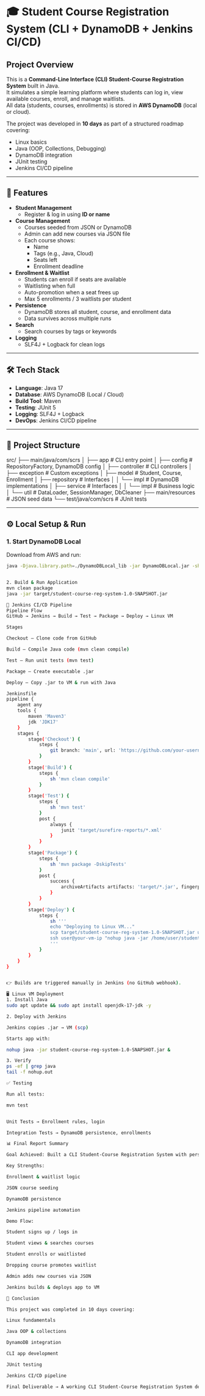 # 🎓 Student Course Registration System (CLI + DynamoDB + Jenkins CI/CD)

##  Project Overview
This is a **Command-Line Interface (CLI) Student-Course Registration System** built in Java.  
It simulates a simple learning platform where students can log in, view available courses, enroll, and manage waitlists.  
All data (students, courses, enrollments) is stored in **AWS DynamoDB** (local or cloud).  

The project was developed in **10 days** as part of a structured roadmap covering:
- Linux basics
- Java (OOP, Collections, Debugging)
- DynamoDB integration
- JUnit testing
- Jenkins CI/CD pipeline

---

## 🚀 Features
- **Student Management**
  - Register & log in using **ID or name**
- **Course Management**
  - Courses seeded from JSON or DynamoDB
  - Admin can add new courses via JSON file
  - Each course shows:
    - Name
    - Tags (e.g., Java, Cloud)
    - Seats left
    - Enrollment deadline
- **Enrollment & Waitlist**
  - Students can enroll if seats are available
  - Waitlisting when full
  - Auto-promotion when a seat frees up
  - Max 5 enrollments / 3 waitlists per student
- **Persistence**
  - DynamoDB stores all student, course, and enrollment data
  - Data survives across multiple runs
- **Search**
  - Search courses by tags or keywords
- **Logging**
  - SLF4J + Logback for clean logs

---

## 🛠️ Tech Stack
- **Language**: Java 17  
- **Database**: AWS DynamoDB (Local / Cloud)  
- **Build Tool**: Maven  
- **Testing**: JUnit 5  
- **Logging**: SLF4J + Logback  
- **DevOps**: Jenkins CI/CD pipeline  

---

## 📂 Project Structure
src/
├── main/java/com/scrs
│ ├── app # CLI entry point
│ ├── config # RepositoryFactory, DynamoDB config
│ ├── controller # CLI controllers
│ ├── exception # Custom exceptions
│ ├── model # Student, Course, Enrollment
│ ├── repository # Interfaces
│ │ └── impl # DynamoDB implementations
│ ├── service # Interfaces
│ │ └── impl # Business logic
│ └── util # DataLoader, SessionManager, DbCleaner
├── main/resources # JSON seed data
└── test/java/com/scrs # JUnit tests



---

## ⚙️ Local Setup & Run

### 1. Start DynamoDB Local
Download from AWS and run:
```bash
java -Djava.library.path=./DynamoDBLocal_lib -jar DynamoDBLocal.jar -sharedDb


2. Build & Run Application
mvn clean package
java -jar target/student-course-reg-system-1.0-SNAPSHOT.jar

🤖 Jenkins CI/CD Pipeline
Pipeline Flow
GitHub → Jenkins → Build → Test → Package → Deploy → Linux VM

Stages

Checkout – Clone code from GitHub

Build – Compile Java code (mvn clean compile)

Test – Run unit tests (mvn test)

Package – Create executable .jar

Deploy – Copy .jar to VM & run with Java

Jenkinsfile
pipeline {
    agent any
    tools {
        maven 'Maven3'
        jdk 'JDK17'
    }
    stages {
        stage('Checkout') {
            steps {
                git branch: 'main', url: 'https://github.com/your-username/student-course-reg-system.git'
            }
        }
        stage('Build') {
            steps {
                sh 'mvn clean compile'
            }
        }
        stage('Test') {
            steps {
                sh 'mvn test'
            }
            post {
                always {
                    junit 'target/surefire-reports/*.xml'
                }
            }
        }
        stage('Package') {
            steps {
                sh 'mvn package -DskipTests'
            }
            post {
                success {
                    archiveArtifacts artifacts: 'target/*.jar', fingerprint: true
                }
            }
        }
        stage('Deploy') {
            steps {
                sh '''
                echo "Deploying to Linux VM..."
                scp target/student-course-reg-system-1.0-SNAPSHOT.jar user@your-vm-ip:/home/user/
                ssh user@your-vm-ip "nohup java -jar /home/user/student-course-reg-system-1.0-SNAPSHOT.jar &"
                '''
            }
        }
    }
}


👉 Builds are triggered manually in Jenkins (no GitHub webhook).

🖥️ Linux VM Deployment
1. Install Java
sudo apt update && sudo apt install openjdk-17-jdk -y

2. Deploy with Jenkins

Jenkins copies .jar → VM (scp)

Starts app with:

nohup java -jar student-course-reg-system-1.0-SNAPSHOT.jar &

3. Verify
ps -ef | grep java
tail -f nohup.out

✅ Testing

Run all tests:

mvn test


Unit Tests → Enrollment rules, login

Integration Tests → DynamoDB persistence, enrollments

📊 Final Report Summary

Goal Achieved: Built a CLI Student-Course Registration System with persistence + CI/CD.

Key Strengths:

Enrollment & waitlist logic

JSON course seeding

DynamoDB persistence

Jenkins pipeline automation

Demo Flow:

Student signs up / logs in

Student views & searches courses

Student enrolls or waitlisted

Dropping course promotes waitlist

Admin adds new courses via JSON

Jenkins builds & deploys app to VM

🎉 Conclusion

This project was completed in 10 days covering:

Linux fundamentals

Java OOP & collections

DynamoDB integration

CLI app development

JUnit testing

Jenkins CI/CD pipeline

Final Deliverable → A working CLI Student-Course Registration System deployed via Jenkins to a Linux VM.
